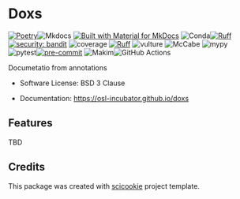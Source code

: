# Doxs

[![Poetry](https://img.shields.io/endpoint?url=https://python-poetry.org/badge/v0.json)](https://python-poetry.org/)![Mkdocs](https://img.shields.io/badge/Documentation%20engine-Mkdocs-orange)
[![Built with Material for MkDocs](https://img.shields.io/badge/Material_for_MkDocs-526CFE?style=for-the-badge&logo=MaterialForMkDocs&logoColor=white)](https://squidfunk.github.io/mkdocs-material/)
![Conda](https://img.shields.io/badge/Virtual%20environment-conda-brightgreen?logo=anaconda)[![Ruff](https://img.shields.io/endpoint?url=https://raw.githubusercontent.com/astral-sh/ruff/main/assets/badge/v2.json)](https://github.com/astral-sh/ruff)[![security: bandit](https://img.shields.io/badge/security-bandit-yellow.svg)](https://github.com/PyCQA/bandit)
![coverage](https://img.shields.io/badge/Code%20coverage%20testing-coverage.py-blue)
[![Ruff](https://img.shields.io/endpoint?url=https://raw.githubusercontent.com/astral-sh/ruff/main/assets/badge/v2.json)](https://github.com/astral-sh/ruff)
![vulture](https://img.shields.io/badge/Find%20unused%20code-vulture-blue)
![McCabe](https://img.shields.io/badge/Complexity%20checker-McCabe-blue)
![mypy](https://img.shields.io/badge/Static%20typing-mypy-blue)
![pytest](https://img.shields.io/badge/Testing-pytest-cyan?logo=pytest)[![pre-commit](https://img.shields.io/badge/pre--commit-enabled-brightgreen?logo=pre-commit)](https://github.com/pre-commit/pre-commit)
![Makim](https://img.shields.io/badge/Automation%20task-Makim-blue)![GitHub Actions](https://img.shields.io/badge/GitHub%20Actions-CI-blue?logo=githubactions)

Documetatio from annotations

- Software License: BSD 3 Clause

- Documentation: https://osl-incubator.github.io/doxs

## Features

TBD

## Credits

This package was created with
[scicookie](https://github.com/osl-incubator/scicookie) project template.
